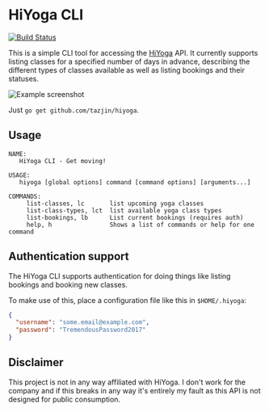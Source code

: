 HiYoga CLI
==========

[![Build Status](https://travis-ci.org/tazjin/hiyoga.svg?branch=master)](https://travis-ci.org/tazjin/hiyoga)

This is a simple CLI tool for accessing the [HiYoga][] API. It currently supports listing classes for a specified number
of days in advance, describing the different types of classes available as well as listing bookings and their statuses.

![Example screenshot](http://i.imgur.com/BpMw7wO.png)

Just `go get github.com/tazjin/hiyoga`.

## Usage

```
NAME:
   HiYoga CLI - Get moving!

USAGE:
   hiyoga [global options] command [command options] [arguments...]

COMMANDS:
     list-classes, lc       list upcoming yoga classes
     list-class-types, lct  list available yoga class types
     list-bookings, lb      List current bookings (requires auth)
     help, h                Shows a list of commands or help for one command
```

## Authentication support

The HiYoga CLI supports authentication for doing things like listing bookings and booking new classes.

To make use of this, place a configuration file like this in `$HOME/.hiyoga`:

```json
{
  "username": "some.email@example.com",
  "password": "TremendousPassword2017"
}

```

## Disclaimer

This project is not in any way affiliated with HiYoga. I don't work for the company and if this breaks in any way it's
entirely my fault as this API is not designed for public consumption.

[HiYoga]: https://www.hiyoga.no/
